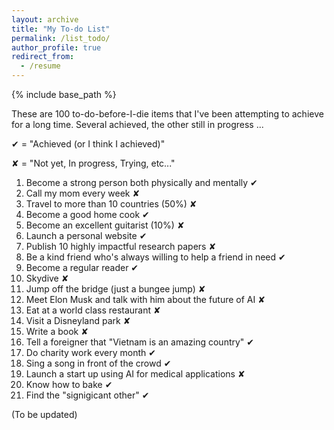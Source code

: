```yaml
---
layout: archive
title: "My To-do List"
permalink: /list_todo/
author_profile: true
redirect_from:
  - /resume
---
```


{% include base_path %}

These are 100 to-do-before-I-die items that I've been attempting to achieve for a long time. Several achieved, the other still in progress ... 

&#10004; = "Achieved (or I think I achieved)"

&#10008; = "Not yet, In progress, Trying, etc..."

1. Become a strong person both physically and mentally &#10004;
2. Call my mom every week &#10008;
3. Travel to more than 10 countries (50%) &#10008;
4. Become a good home cook  &#10004;
5. Become an excellent guitarist (10%) &#10008;
6. Launch a personal website &#10004;
7. Publish 10 highly impactful research papers &#10008;
8. Be a kind friend who's always willing to help a friend in need &#10004;
9. Become a regular reader &#10004; 
10. Skydive &#10008;
11. Jump off the bridge (just a bungee jump) &#10008;
12. Meet Elon Musk and talk with him about the future of AI &#10008;
13. Eat at a world class restaurant &#10008;
14. Visit a Disneyland park &#10008;
15. Write a book &#10008;
16. Tell a foreigner that "Vietnam is an amazing country" &#10004;
17. Do charity work every month &#10004;
18. Sing a song in front of the crowd  &#10004;
19. Launch a start up using AI for medical applications &#10008;
20. Know how to bake &#10004;
21. Find the "signigicant other" &#10004;

(To be updated)

